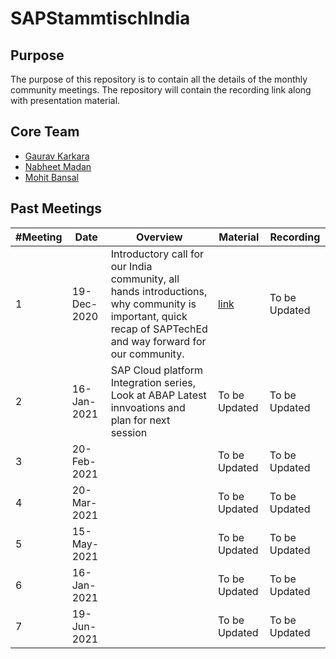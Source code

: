 # SAPStammtischIndia

## Purpose
The purpose of this repository is to contain all the details of the monthly community meetings. The repository will contain the recording link along with presentation material.

## Core Team
- [Gaurav Karkara](https://twitter.com/Gauravk817)
- [Nabheet Madan](https://twitter.com/nabheet)
- [Mohit Bansal](https://twitter.com/mohitbansalsap) 
## Past Meetings

| #Meeting  |  Date |Overview |Material|Recording|
|---|---|---|---|---|
|  1  | 19-Dec-2020  | Introductory call for our India community, all hands introductions, why community is important, quick recap of SAPTechEd and way forward for our community. |<a href="./Meeting 1 19-Dec-2020 Intro">link</a>|To be Updated
|  2  | 16-Jan-2021  | SAP Cloud platform Integration series, Look at ABAP Latest innvoations and plan for next session |To be Updated|To be Updated
|  3  | 20-Feb-2021  |  |To be Updated|To be Updated
|  4  | 20-Mar-2021  |  |To be Updated|To be Updated
|  5  | 15-May-2021  |  |To be Updated|To be Updated
|  6  | 16-Jan-2021  |  |To be Updated|To be Updated
|  7  | 19-Jun-2021  |  |To be Updated|To be Updated

